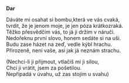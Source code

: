 __Dar__  

Dáváte mi osahat si bombu,která ve vás cvaká,  
tvrdit, že je jenom moje, je jen póza krátkozraká.  
Těžko přesvědčím vás, to já ji držím v náruči.  
Nedořeknu první slovo, honem sedáte si na uši.  
Budu zase házet na zeď, vedle kýbl hrachu.  
Přirozeně, není vaše, asi jak já neznám strachu.  


(Nechci-li ji přijmout, vtlačíš mi ji silou,  
Chci ji vrátit, jsem za pošetilou.  
Nepřipadá v úvahu, už zas stojím u svahu)
